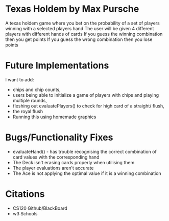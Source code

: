 # Texas Holdem by Max Pursche

A texas holdem game where you bet on the probability of a set of players winning with a selected players hand
The user will be given 4 different players with different hands of cards
If you guess the winning combination then you get points
If you guess the wrong combination then you lose points

# Future Implementations
I want to add:
- chips and chip counts,
- users being able to initialize a game of players with chips and playing multiple rounds,
- fleshing out evaluatePlayers() to check for high card of a straight/ flush,
- the royal flush
- Running this using homemade graphics

# Bugs/Functionality Fixes
- evaluateHand() - has trouble recognising the correct combination of card values with the corresponding hand
- The Deck isn't erasing cards properly when utilising them
- The player evaluations aren't accurate
- The Ace is not applying the optimal value if it is a winning combination

# Citations
- CS120 Github/BlackBoard
- w3 Schools
